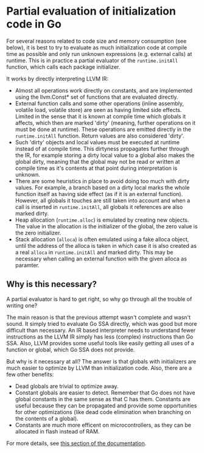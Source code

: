 # Partial evaluation of initialization code in Go

For several reasons related to code size and memory consumption (see below), it
is best to try to evaluate as much initialization code at compile time as
possible and only run unknown expressions (e.g. external calls) at runtime. This
is in practice a partial evaluator of the `runtime.initAll` function, which
calls each package initializer.

It works by directly interpreting LLVM IR:

  * Almost all operations work directly on constants, and are implemented using
    the llvm.Const* set of functions that are evaluated directly.
  * External function calls and some other operations (inline assembly, volatile
    load, volatile store) are seen as having limited side effects. Limited in
    the sense that it is known at compile time which globals it affects, which
    then are marked 'dirty' (meaning, further operations on it must be done at
    runtime). These operations are emitted directly in the `runtime.initAll`
    function. Return values are also considered 'dirty'.
  * Such 'dirty' objects and local values must be executed at runtime instead of
    at compile time. This dirtyness propagates further through the IR, for
    example storing a dirty local value to a global also makes the global dirty,
    meaning that the global may not be read or written at compile time as it's
    contents at that point during interpretation is unknown.
  * There are some heuristics in place to avoid doing too much with dirty
    values. For example, a branch based on a dirty local marks the whole
    function itself as having side effect (as if it is an external function).
    However, all globals it touches are still taken into account and when a call
    is inserted in `runtime.initAll`, all globals it references are also marked
    dirty.
  * Heap allocation (`runtime.alloc`) is emulated by creating new objects. The
    value in the allocation is the initializer of the global, the zero value is
    the zero initializer.
  * Stack allocation (`alloca`) is often emulated using a fake alloca object,
    until the address of the alloca is taken in which case it is also created as
    a real `alloca` in `runtime.initAll` and marked dirty. This may be necessary
    when calling an external function with the given alloca as paramter.

## Why is this necessary?

A partial evaluator is hard to get right, so why go through all the trouble of
writing one?

The main reason is that the previous attempt wasn't complete and wasn't sound.
It simply tried to evaluate Go SSA directly, which was good but more difficult
than necessary. An IR based interpreter needs to understand fewer instructions
as the LLVM IR simply has less (complex) instructions than Go SSA. Also, LLVM
provides some useful tools like easily getting all uses of a function or global,
which Go SSA does not provide.

But why is it necessary at all? The answer is that globals with initializers are
much easier to optimize by LLVM than initialization code. Also, there are a few
other benefits:

  * Dead globals are trivial to optimize away.
  * Constant globals are easier to detect. Remember that Go does not have global
    constants in the same sense as that C has them. Constants are useful because
    they can be propagated and provide some opportunities for other
    optimizations (like dead code elimination when branching on the contents of
    a global).
  * Constants are much more efficent on microcontrollers, as they can be
    allocated in flash instead of RAM.

For more details, see [this section of the
documentation](https://tinygo.readthedocs.io/en/latest/internals.html#differences-from-go).
